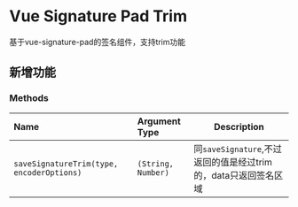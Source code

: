# Vue Signature Pad Trim
基于vue-signature-pad的签名组件，支持trim功能
## 新增功能
### Methods

| Name                                   | Argument Type                | Description                                                                 |
| :------------------------------------- | :--------------------------- | --------------------------------------------------------------------------- |
| `saveSignatureTrim(type, encoderOptions)`  | `(String, Number)`           | 同`saveSignature`,不过返回的值是经过trim的，data只返回签名区域                          |
